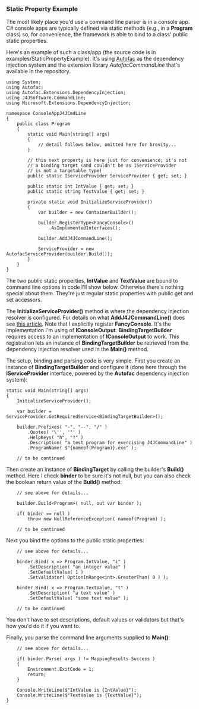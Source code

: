 ### Static Property Example

The most likely place you'd use a command line parser is in a console
app. C# console apps are typically defined via static methods (e.g., in a
**Program** class) so, for convenience, the framework is able to bind to
a class' public static properties.

Here's an example of such a class/app (the source code is in 
examples/StaticPropertyExample). It's using [Autofac](https://autofac.org) as
the dependency injection system and the extension library *AutofacCommandLine*
that's available in the repository.

```
using System;
using Autofac;
using Autofac.Extensions.DependencyInjection;
using J4JSoftware.CommandLine;
using Microsoft.Extensions.DependencyInjection;

namespace ConsoleAppJ4JCmdLine
{
    public class Program
    {
        static void Main(string[] args)
        {
            // detail follows below, omitted here for brevity...
        }

        // this next property is here just for convenience; it's not
        // a binding target (and couldn't be as IServiceProvider
        // is not a targetable type)
        public static IServiceProvider ServiceProvider { get; set; }
        
        public static int IntValue { get; set; }
        public static string TextValue { get; set; }

        private static void InitializeServiceProvider()
        {
            var builder = new ContainerBuilder();

            builder.RegisterType<FancyConsole>()
                .AsImplementedInterfaces();

            builder.AddJ4JCommandLine();

            ServiceProvider = new AutofacServiceProvider(builder.Build());
        }
    }
}
```

The two public static properties, **IntValue** and **TextValue** are bound
to command line options in code I'll show below. Otherwise there's nothing
special about them. They're just regular static properties with public get
and set accessors.

The **InitializeServiceProvider()** method is where the dependency injection
resolver is configured. For details on what **AddJ4JCommandLine()** does
see [this article](di.md). Note that I explicitly register **FancyConsole**. It's
the implementation I'm using of **IConsoleOutput**. **BindingTargetBuilder**
requires access to an implementation of **IConsoleOutput** to work. This
registration lets an instance of **BindingTargetBuilder** be retrieved from
the dependency injection resolver used in the **Main()** method.

The setup, binding and parsing code is very simple. First you create an
instance of **BindingTargetBuilder** and configure it (done here through
the **IServiceProvider** interface, powered by the **Autofac** dependency
injection system):

```
static void Main(string[] args)
{
    InitializeServiceProvider();

    var builder = ServiceProvider.GetRequiredService<BindingTargetBuilder>();

    builder.Prefixes( "-", "--", "/" )
        .Quotes( '\'', '"' )
        .HelpKeys( "h", "?" )
        .Description( "a test program for exercising J4JCommandLine" )
        .ProgramName( $"{nameof(Program)}.exe" );

    // to be continued
```
Then create an instance of **BindingTarget<Program>** by calling the builder's
**Build()** method. Here I check **binder** to be sure it's not null, but
you can also check the boolean return value of the **Build()** method:

```
    // see above for details...

    builder.Build<Program>( null, out var binder );

    if( binder == null )
        throw new NullReferenceException( nameof(Program) );

    // to be continued
```
Next you bind the options to the public static properties:
```
    // see above for details...

    binder.Bind( x => Program.IntValue, "i" )
        .SetDescription( "an integer value" )
        .SetDefaultValue( 1 )
        .SetValidator( OptionInRange<int>.GreaterThan( 0 ) );

    binder.Bind( x => Program.TextValue, "t" )
        .SetDescription( "a text value" )
        .SetDefaultValue( "some text value" );

    // to be continued
```
You don't have to set descriptions, default values or validators but that's how
you'd do it if you want to.

Finally, you parse the command line arguments supplied to **Main()**:
```
    // see above for details...

    if( binder.Parse( args ) != MappingResults.Success )
    {
        Environment.ExitCode = 1;
        return;
    }

    Console.WriteLine($"IntValue is {IntValue}");
    Console.WriteLine($"TextValue is {TextValue}");
}
```
